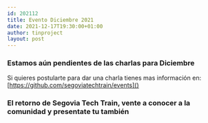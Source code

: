 ```yaml
---
id: 202112
title: Evento Diciembre 2021
date: 2021-12-17T19:30:00+01:00
author: tinproject
layout: post
---
```


### Estamos aún pendientes de las charlas para Diciembre

Si quieres postularte para dar una charla tienes mas información en: [https://github.com/segoviatechtrain/events]() 

### El retorno de Segovia Tech Train, vente a conocer a la comunidad y presentate tu también
